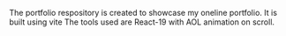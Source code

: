 The portfolio respository is created to showcase my oneline portfolio.
It is built using vite
The tools used are React-19 with AOL animation on scroll.
